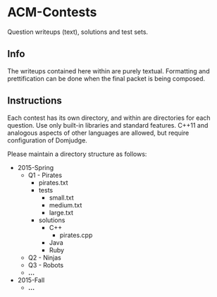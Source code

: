 # ACM-Contests
Question writeups (text), solutions and test sets.

## Info
The writeups contained here within are purely textual. Formatting and prettification can be done when the final packet is being composed.

## Instructions
Each contest has its own directory, and within are directories for each question. Use only built-in libraries and standard features. C++11 and analogous aspects of other languages are allowed, but require configuration of Domjudge. 

Please maintain a directory structure as follows:
* 2015-Spring
  * Q1 - Pirates
    * pirates.txt
    * tests
      * small.txt
      * medium.txt
      * large.txt
    * solutions
      * C++
        * pirates.cpp
      * Java
      * Ruby
  * Q2 - Ninjas
  * Q3 - Robots
  * **...**
* 2015-Fall
  * **...**
